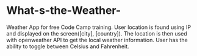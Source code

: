 # What-s-the-Weather-
Weather App for free Code Camp training.
User location is found using IP and displayed on the screen([city], [country]). The location is then used with openweather API to get the local weather information.
User has the ability to toggle between Celsius and Fahrenheit.
